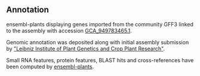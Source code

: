 **Annotation**
----------

ensembl-plants displaying genes imported from the community GFF3 linked to the assembly with accession [GCA\_949783465.1](http://www.ebi.ac.uk/ena/data/view/GCA_949783465.1).

Genomic annotation was deposited along with initial assembly submission by ["Leibniz Institute of Plant Genetics and Crop Plant Research"](https://www.ipk-gatersleben.de/en/).

Small RNA features, protein features, BLAST hits and cross-references have been
computed by [ensembl-plants](https://plants.ensembl.org/info/genome/annotation/index.html).

